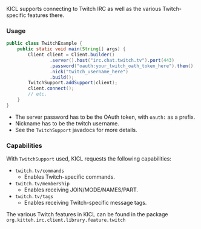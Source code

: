 KICL supports connecting to Twitch IRC as well as the various Twitch-specific features there.

### Usage

```java
public class TwitchExample {
    public static void main(String[] args) {
        Client client = Client.builder()
                .server().host("irc.chat.twitch.tv").port(443)
                .password("oauth:your_twitch_oath_token_here").then()
                .nick("twitch_username_here")
                .build();
        TwitchSupport.addSupport(client);
        client.connect();
        // etc.
    }
}
```

* The server password has to be the OAuth token, with `oauth:` as a prefix.
* Nickname has to be the twitch username.
* See the `TwitchSupport` javadocs for more details.

### Capabilities

With `TwitchSupport` used, KICL requests the following capabilities:

* `twitch.tv/commands`
    * Enables Twitch-specific commands.
* `twitch.tv/membership`
    * Enables receiving JOIN/MODE/NAMES/PART.
* `twitch.tv/tags`
    * Enables receiving Twitch-specific message tags.

The various Twitch features in KICL can be found in the package
`org.kitteh.irc.client.library.feature.twitch`
